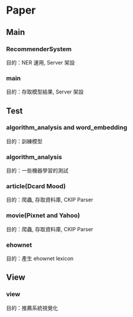 # Paper
## Main
### RecommenderSystem
目的：NER 運用, Server 架設
### main
目的：存取模型結果, Server 架設

## Test
### algorithm_analysis and word_embedding
目的：訓練模型
### algorithm_analysis
目的：一些機器學習的測試
### article(Dcard Mood)
目的：爬蟲, 存取資料庫, CKIP Parser
### movie(Pixnet and Yahoo)
目的：爬蟲, 存取資料庫, CKIP Parser
### ehownet
目的：產生 ehownet lexicon

## View
### view
目的：推薦系統視覺化



